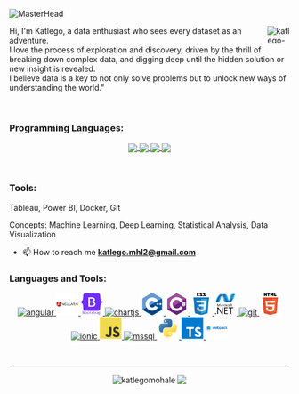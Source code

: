 
![MasterHead](./ProfileBannerImage2025.gif)

<a href="https://linkedin.com/in/katlego-mohale" target="blank"><img align="right" src="https://cdn.jsdelivr.net/npm/simple-icons@v3/icons/linkedin.svg" alt="katlego-mohale" height="30" width="40" /></a>

Hi, I'm Katlego, a data enthusiast who sees every dataset as an adventure. <br/>
I love the process of exploration and discovery, driven by the thrill of breaking down complex data, and digging deep until the hidden solution or new insight is revealed. <br/>
I believe data is a key to not only solve problems but to unlock new ways of understanding the world."

<br/>

<h3 align="left"> Programming Languages: </h3>
<p align="center"> 
<a href="https://github.com/KatlegoMohale/Python">
  <img align="center" width="200" src="https://github-readme-stats.vercel.app/api/pin/?username=KatlegoMohale&repo=Python" />
</a>
<a href="https://github.com/KatlegoMohale/SAS">
  <img align="center" width="200" src="https://github-readme-stats.vercel.app/api/pin/?username=KatlegoMohale&repo=SAS" />
</a>
<a href="https://github.com/KatlegoMohale/SQL">
  <img align="center" width="200" src="https://github-readme-stats.vercel.app/api/pin/?username=KatlegoMohale&repo=SQL" />
</a>
<a href="https://github.com/KatlegoMohale/R-Studio">
  <img align="center" width="200" src="https://github-readme-stats.vercel.app/api/pin/?username=KatlegoMohale&repo=R-Studio"/>
</a>
</p>

<br/>
<h3 align="left"> Tools: </h3>
Tableau, 
Power BI, 
Docker, 
Git

Concepts: Machine Learning, Deep Learning, Statistical Analysis, Data Visualization

- 📫 How to reach me **katlego.mhl2@gmail.com**


<h3 align="left">Languages and Tools:</h3>
<p align="center"> 
  <a href="https://angular.io" target="_blank" rel="noreferrer"> <img src="https://angular.io/assets/images/logos/angular/angular.svg" alt="angular" width="40" height="40"/> </a> 
  <a href="https://angular.io" target="_blank" rel="noreferrer"> <img src="https://raw.githubusercontent.com/devicons/devicon/master/icons/angularjs/angularjs-original-wordmark.svg" alt="angularjs" width="40" height="40"/> </a> 
  <a href="https://getbootstrap.com" target="_blank" rel="noreferrer"> <img src="https://raw.githubusercontent.com/devicons/devicon/master/icons/bootstrap/bootstrap-plain-wordmark.svg" alt="bootstrap" width="40" height="40"/> </a> 
  <a href="https://www.chartjs.org" target="_blank" rel="noreferrer"> <img src="https://www.chartjs.org/media/logo-title.svg" alt="chartjs" width="40" height="40"/> </a> 
  <a href="https://www.w3schools.com/cpp/" target="_blank" rel="noreferrer"> <img src="https://raw.githubusercontent.com/devicons/devicon/master/icons/cplusplus/cplusplus-original.svg" alt="cplusplus" width="40" height="40"/> </a> 
  <a href="https://www.w3schools.com/cs/" target="_blank" rel="noreferrer"> <img src="https://raw.githubusercontent.com/devicons/devicon/master/icons/csharp/csharp-original.svg" alt="csharp" width="40" height="40"/> </a> <a href="https://www.w3schools.com/css/" target="_blank" rel="noreferrer"> <img src="https://raw.githubusercontent.com/devicons/devicon/master/icons/css3/css3-original-wordmark.svg" alt="css3" width="40" height="40"/> </a> <a href="https://dotnet.microsoft.com/" target="_blank" rel="noreferrer"> <img src="https://raw.githubusercontent.com/devicons/devicon/master/icons/dot-net/dot-net-original-wordmark.svg" alt="dotnet" width="40" height="40"/> </a> <a href="https://git-scm.com/" target="_blank" rel="noreferrer"> <img src="https://www.vectorlogo.zone/logos/git-scm/git-scm-icon.svg" alt="git" width="40" height="40"/> </a> <a href="https://www.w3.org/html/" target="_blank" rel="noreferrer"> <img src="https://raw.githubusercontent.com/devicons/devicon/master/icons/html5/html5-original-wordmark.svg" alt="html5" width="40" height="40"/> </a> <a href="https://ionicframework.com" target="_blank" rel="noreferrer"> <img src="https://upload.wikimedia.org/wikipedia/commons/d/d1/Ionic_Logo.svg" alt="ionic" width="40" height="40"/> </a> <a href="https://developer.mozilla.org/en-US/docs/Web/JavaScript" target="_blank" rel="noreferrer"> <img src="https://raw.githubusercontent.com/devicons/devicon/master/icons/javascript/javascript-original.svg" alt="javascript" width="40" height="40"/> </a> <a href="https://www.microsoft.com/en-us/sql-server" target="_blank" rel="noreferrer"> <img src="https://www.svgrepo.com/show/303229/microsoft-sql-server-logo.svg" alt="mssql" width="40" height="40"/> </a> <a href="https://www.python.org" target="_blank" rel="noreferrer"> <img src="https://raw.githubusercontent.com/devicons/devicon/master/icons/python/python-original.svg" alt="python" width="40" height="40"/> </a> <a href="https://www.typescriptlang.org/" target="_blank" rel="noreferrer"> <img src="https://raw.githubusercontent.com/devicons/devicon/master/icons/typescript/typescript-original.svg" alt="typescript" width="40" height="40"/> </a> <a href="https://webpack.js.org" target="_blank" rel="noreferrer"> <img src="https://raw.githubusercontent.com/devicons/devicon/d00d0969292a6569d45b06d3f350f463a0107b0d/icons/webpack/webpack-original-wordmark.svg" alt="webpack" width="40" height="40"/> </a>
  
</p>

<br/>


---
<p align = "center">
  <img align="center" src="https://github-readme-stats.vercel.app/api?username=katlegomohale&show_icons=true&locale=en" alt="katlegomohale" width = 400/>
  <img align="center" src="https://github-readme-stats.vercel.app/api/top-langs/?username=katlegomohale&layout=compact" width = 400/>
</p>

</p>
